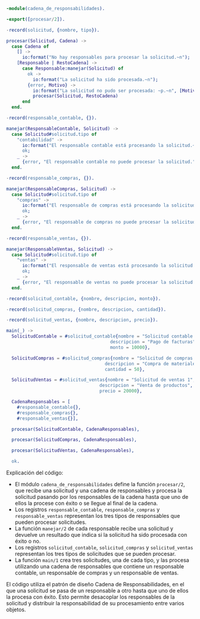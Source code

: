 ```erlang
-module(cadena_de_responsabilidades).

-export([procesar/2]).

-record(solicitud, {nombre, tipo}).

procesar(Solicitud, Cadena) ->
  case Cadena of
    [] ->
      io:format("No hay responsables para procesar la solicitud.~n");
    [Responsable | RestoCadena] ->
      case Responsable:manejar(Solicitud) of
        ok ->
          io:format("La solicitud ha sido procesada.~n");
        {error, Motivo} ->
          io:format("La solicitud no pudo ser procesada: ~p.~n", [Motivo]),
          procesar(Solicitud, RestoCadena)
      end
  end.

-record(responsable_contable, {}).

manejar(ResponsableContable, Solicitud) ->
  case Solicitud#solicitud.tipo of
    "contabilidad" ->
      io:format("El responsable contable está procesando la solicitud.~n"),
      ok;
    _ ->
      {error, "El responsable contable no puede procesar la solicitud."}
  end.

-record(responsable_compras, {}).

manejar(ResponsableCompras, Solicitud) ->
  case Solicitud#solicitud.tipo of
    "compras" ->
      io:format("El responsable de compras está procesando la solicitud.~n"),
      ok;
    _ ->
      {error, "El responsable de compras no puede procesar la solicitud."}
  end.

-record(responsable_ventas, {}).

manejar(ResponsableVentas, Solicitud) ->
  case Solicitud#solicitud.tipo of
    "ventas" ->
      io:format("El responsable de ventas está procesando la solicitud.~n"),
      ok;
    _ ->
      {error, "El responsable de ventas no puede procesar la solicitud."}
  end.

-record(solicitud_contable, {nombre, descripcion, monto}).

-record(solicitud_compras, {nombre, descripcion, cantidad}).

-record(solicitud_ventas, {nombre, descripcion, precio}).

main(_) ->
  SolicitudContable = #solicitud_contable{nombre = "Solicitud contable 1",
                                       descripcion = "Pago de facturas",
                                       monto = 10000},

  SolicitudCompras = #solicitud_compras{nombre = "Solicitud de compras 1",
                                     descripcion = "Compra de materiales",
                                     cantidad = 50},

  SolicitudVentas = #solicitud_ventas{nombre = "Solicitud de ventas 1",
                                   descripcion = "Venta de productos",
                                   precio = 20000},

  CadenaResponsables = [
    #responsable_contable{},
    #responsable_compras{},
    #responsable_ventas{}],

  procesar(SolicitudContable, CadenaResponsables),

  procesar(SolicitudCompras, CadenaResponsables),

  procesar(SolicitudVentas, CadenaResponsables),

  ok.
```

Explicación del código:

* El módulo `cadena_de_responsabilidades` define la función `procesar/2`, que recibe una solicitud y una cadena de responsables y procesa la solicitud pasando por los responsables de la cadena hasta que uno de ellos la procese con éxito o se llegue al final de la cadena.
* Los registros `responsable_contable`, `responsable_compras` y `responsable_ventas` representan los tres tipos de responsables que pueden procesar solicitudes.
* La función `manejar/2` de cada responsable recibe una solicitud y devuelve un resultado que indica si la solicitud ha sido procesada con éxito o no.
* Los registros `solicitud_contable`, `solicitud_compras` y `solicitud_ventas` representan los tres tipos de solicitudes que se pueden procesar.
* La función `main/1` crea tres solicitudes, una de cada tipo, y las procesa utilizando una cadena de responsables que contiene un responsable contable, un responsable de compras y un responsable de ventas.

El código utiliza el patrón de diseño Cadena de Responsabilidades, en el que una solicitud se pasa de un responsable a otro hasta que uno de ellos la procesa con éxito. Esto permite desacoplar los responsables de la solicitud y distribuir la responsabilidad de su procesamiento entre varios objetos.